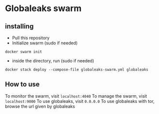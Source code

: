 # Globaleaks swarm

## installing

- Pull this repository
- Initialize swarm (sudo if needed)

`docker swarm init`

- inside the directory, run (sudo if needed) 

`docker stack deploy --compose-file globaleaks-swarm.yml globaleaks`

## How to use

To monitor the swarm, visit `localhost:4040`
To manage the swarm, visit `localhost:9000`
To use globaleaks, visit `0.0.0.0`
To use globaleaks with tor, browse the url given by globaleaks
